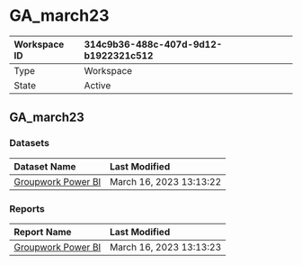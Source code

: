 



# GA_march23

|Workspace ID|314c9b36-488c-407d-9d12-b1922321c512|
| :--- | :--- |
|Type|Workspace|
|State|Active|

## GA_march23

### Datasets

|Dataset Name|Last Modified|
| :--- | :--- |
|[Groupwork Power BI](../Datasets/Groupwork-Power-BI.md)|March 16, 2023 13:13:22|

### Reports

|Report Name|Last Modified|
| :--- | :--- |
|[Groupwork Power BI](../Reports/Groupwork-Power-BI.md)|March 16, 2023 13:13:23|
